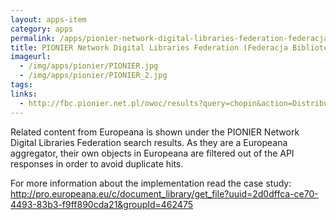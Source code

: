 ```yaml
---
layout: apps-item
category: apps
permalink: /apps/pionier-network-digital-libraries-federation-federacja-bibliotek-cyfrowych---europeana-search-api
title: PIONIER Network Digital Libraries Federation (Federacja Bibliotek Cyfrowych) - Europeana search (API)
imageurl:
  - /img/apps/pionier/PIONIER.jpg
  - /img/apps/pionier/PIONIER_2.jpg
tags:
links:
  - http://fbc.pionier.net.pl/owoc/results?query=chopin&action=DistributedSearchAction
---
```


Related content from Europeana is shown under the PIONIER Network Digital Libraries Federation search results. As they are a Europeana aggregator, their own objects in Europeana are filtered out of the API responses in order to avoid duplicate hits.

For more information about the implementation read the case study: http://pro.europeana.eu/c/document_library/get_file?uuid=2d0dffca-ce70-4493-83b3-f9ff890cda21&groupId=462475
